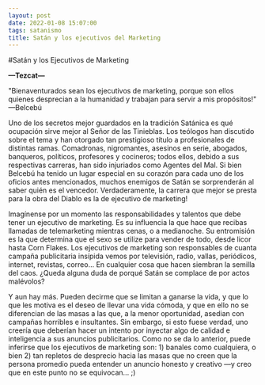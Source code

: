 ```yaml
---
layout: post
date: 2022-01-08 15:07:00
tags: satanismo
title: Satán y los ejecutivos del Marketing
---
```


#Satán y los Ejecutivos de Marketing

**—Tezcat—**

"Bienaventurados sean los ejecutivos de marketing, porque son ellos quienes desprecian a la humanidad y trabajan para servir a mis propósitos!" —Belcebú

Uno de los secretos mejor guardados en la tradición Satánica es qué ocupación sirve mejor al Señor de las Tinieblas. Los teólogos han discutido sobre el tema y han otorgado tan prestigioso título a profesionales de distintas ramas. Comadronas, nigromantes, asesinos en serie, abogados, banqueros, políticos, profesores y cocineros; todos ellos, debido a sus respectivas carreras, han sido injuriados como Agentes del Mal. Si bien Belcebú ha tenido un lugar especial en su corazón para cada uno de los oficios antes mencionados, muchos enemigos de Satán se sorprenderán al saber quién es el vencedor. Verdaderamente, la carrera que mejor se presta para la obra del Diablo es la de ejecutivo de marketing!

Imagínense por un momento las responsabilidades y talentos que debe tener un ejecutivo de marketing. Es su influencia la que hace que recibas llamadas de telemarketing mientras cenas, o a medianoche. Su entromisión es la que determina que el sexo se utilize para vender de todo, desde licor hasta Corn Flakes. Los ejecutivos de marketing son responsables de cuanta campaña publicitaria insípida vemos por televisión, radio, vallas, periódicos, internet, revistas, correo... En cualquier cosa que hacen siembran la semilla del caos. ¿Queda alguna duda de porqué Satán se complace de por actos malévolos?

Y aun hay más. Pueden decirme que se limitan a ganarse la vida, y que lo que les motiva es el deseo de llevar una vida cómoda, y que en ello no se diferencian de las masas a las que, a la menor oportunidad, asedian con campañas horribles e insultantes. Sin embargo, si esto fuese verdad, uno creería que deberían hacer un intento por inyectar algo de calidad e inteligencia a sus anuncios publicitarios. Como no se da lo anterior, puede inferirse que los ejecutivos de marketing son: 1) banales como cualquiera, o bien 2) tan repletos de desprecio hacia las masas que no creen que la persona promedio pueda entender un anuncio honesto y creativo —y creo que en este punto no se equivocan... ;)